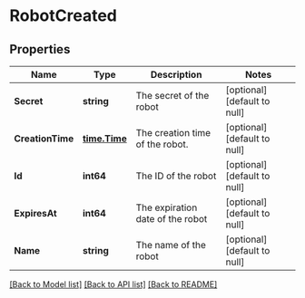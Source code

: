 # RobotCreated

## Properties
Name | Type | Description | Notes
------------ | ------------- | ------------- | -------------
**Secret** | **string** | The secret of the robot | [optional] [default to null]
**CreationTime** | [**time.Time**](time.Time.md) | The creation time of the robot. | [optional] [default to null]
**Id** | **int64** | The ID of the robot | [optional] [default to null]
**ExpiresAt** | **int64** | The expiration date of the robot | [optional] [default to null]
**Name** | **string** | The name of the robot | [optional] [default to null]

[[Back to Model list]](../README.md#documentation-for-models) [[Back to API list]](../README.md#documentation-for-api-endpoints) [[Back to README]](../README.md)



